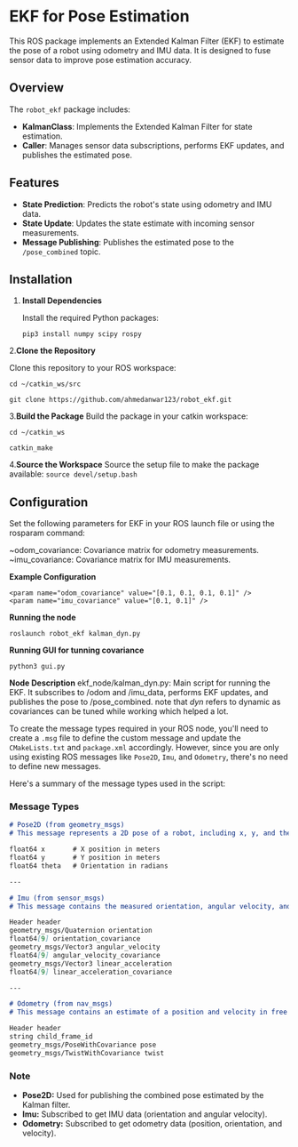 # EKF for Pose Estimation

This ROS package implements an Extended Kalman Filter (EKF) to estimate the pose of a robot using odometry and IMU data. It is designed to fuse sensor data to improve pose estimation accuracy.

## Overview

The `robot_ekf` package includes:

- **KalmanClass**: Implements the Extended Kalman Filter for state estimation.
- **Caller**: Manages sensor data subscriptions, performs EKF updates, and publishes the estimated pose.

## Features

- **State Prediction**: Predicts the robot's state using odometry and IMU data.
- **State Update**: Updates the state estimate with incoming sensor measurements.
- **Message Publishing**: Publishes the estimated pose to the `/pose_combined` topic.

## Installation

1. **Install Dependencies**

   Install the required Python packages:

   ```
   pip3 install numpy scipy rospy
2.**Clone the Repository**

Clone this repository to your ROS workspace:

```
cd ~/catkin_ws/src
```

```
git clone https://github.com/ahmedanwar123/robot_ekf.git
```
3.**Build the Package**
Build the package in your catkin workspace:
```
cd ~/catkin_ws
```
```
catkin_make
```
4.**Source the Workspace**
Source the setup file to make the package available:
```source devel/setup.bash```

## Configuration
Set the following parameters for EKF in your ROS launch file or using the rosparam command:

~odom_covariance: Covariance matrix for odometry measurements.
~imu_covariance: Covariance matrix for IMU measurements.

**Example Configuration**
```
<param name="odom_covariance" value="[0.1, 0.1, 0.1, 0.1]" />
<param name="imu_covariance" value="[0.1, 0.1]" />
```
**Running the node**
```
roslaunch robot_ekf kalman_dyn.py
```
**Running GUI for tunning covariance**
```
python3 gui.py
```

**Node Description**
ekf_node/kalman_dyn.py: Main script for running the EKF. It subscribes to /odom and /imu_data, performs EKF updates, and publishes the pose to /pose_combined.
note that *dyn* refers to dynamic as covariances can be tuned while working which helped a lot.

To create the message types required in your ROS node, you'll need to create a `.msg` file to define the custom message and update the `CMakeLists.txt` and `package.xml` accordingly. However, since you are only using existing ROS messages like `Pose2D`, `Imu`, and `Odometry`, there's no need to define new messages.

Here's a summary of the message types used in the script:

### Message Types

```markdown
# Pose2D (from geometry_msgs)
# This message represents a 2D pose of a robot, including x, y, and theta (orientation).

float64 x       # X position in meters
float64 y       # Y position in meters
float64 theta   # Orientation in radians

---

# Imu (from sensor_msgs)
# This message contains the measured orientation, angular velocity, and linear acceleration.

Header header
geometry_msgs/Quaternion orientation
float64[9] orientation_covariance
geometry_msgs/Vector3 angular_velocity
float64[9] angular_velocity_covariance
geometry_msgs/Vector3 linear_acceleration
float64[9] linear_acceleration_covariance

---

# Odometry (from nav_msgs)
# This message contains an estimate of a position and velocity in free space.

Header header
string child_frame_id
geometry_msgs/PoseWithCovariance pose
geometry_msgs/TwistWithCovariance twist
```

### Note

- **Pose2D:** Used for publishing the combined pose estimated by the Kalman filter.
- **Imu:** Subscribed to get IMU data (orientation and angular velocity).
- **Odometry:** Subscribed to get odometry data (position, orientation, and velocity).




